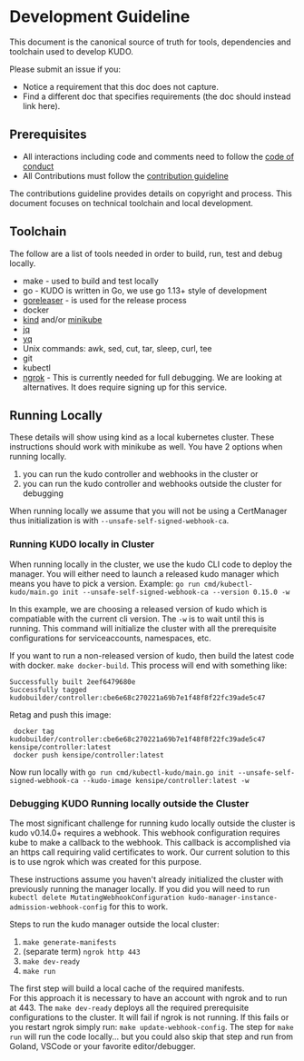 # Development Guideline

This document is the canonical source of truth for tools, dependencies and toolchain used to develop KUDO.

Please submit an issue if you:
* Notice a requirement that this doc does not capture.
* Find a different doc that specifies requirements (the doc should instead link here).


## Prerequisites

* All interactions including code and comments need to follow the [code of conduct](code-of-conduct.md)
* All Contributions must follow the [contribution guideline](CONTRIBUTING.md)

The contributions guideline provides details on copyright and process.  This document focuses on technical toolchain and local development.

## Toolchain

The follow are a list of tools needed in order to build, run, test and debug locally.

* make - used to build and test locally
* go - KUDO is written in Go, we use go 1.13+ style of development
* [goreleaser](https://goreleaser.com/) - is used for the release process
* docker
* [kind](https://kind.sigs.k8s.io/) and/or [minikube](https://kubernetes.io/docs/tasks/tools/install-minikube/)
* [jq](https://stedolan.github.io/jq/)
* [yq](https://github.com/mikefarah/yq)
* Unix commands:  awk, sed, cut, tar, sleep, curl, tee
* git
* kubectl
* [ngrok](https://ngrok.com/) - This is currently needed for full debugging. We are looking at alternatives. It does require signing up for this service.

## Running Locally

These details will show using kind as a local kubernetes cluster.  These instructions should work with minikube as well.
You have 2 options when running locally.
1. you can run the kudo controller and webhooks in the cluster or
2. you can run the kudo controller and webhooks outside the cluster for debugging

When running locally we assume that you will not be using a CertManager thus initialization is with `--unsafe-self-signed-webhook-ca`.

### Running KUDO locally in Cluster

When running locally in the cluster, we use the kudo CLI code to deploy the manager. You will either need to launch a released kudo manager which means you have to pick a version.  Example:
`go run cmd/kubectl-kudo/main.go init --unsafe-self-signed-webhook-ca --version 0.15.0 -w`

In this example, we are choosing a released version of kudo which is compatiable with the current cli version.  The `-w` is to wait until this is running.
This command will initialize the cluster with all the prerequisite configurations for serviceaccounts, namespaces, etc.

If you want to run a non-released version of kudo, then build the latest code with docker.  `make docker-build`.  This process will end with something like:
```
Successfully built 2eef6479680e
Successfully tagged kudobuilder/controller:cbe6e68c270221a69b7e1f48f8f22fc39ade5c47
```
Retag and push this image:
```
 docker tag  kudobuilder/controller:cbe6e68c270221a69b7e1f48f8f22fc39ade5c47 kensipe/controller:latest
 docker push kensipe/controller:latest
```

Now run locally with `go run cmd/kubectl-kudo/main.go init --unsafe-self-signed-webhook-ca --kudo-image kensipe/controller:latest -w`

### Debugging KUDO Running locally outside the Cluster

The most significant challenge for running kudo locally outside the cluster is kudo v0.14.0+ requires a webhook.  This webhook configuration requires kube to make a callback to the webhook.  This callback is accomplished via an https call requiring valid certificates to work.  Our current solution to this is to use ngrok which was created for this purpose.

These instructions assume you haven't already initialized the cluster with previously running the manager locally.  If you did you will need to run `kubectl delete MutatingWebhookConfiguration kudo-manager-instance-admission-webhook-config` for this to work.

Steps to run the kudo manager outside the local cluster:

1. `make generate-manifests`
1. (separate term) `ngrok http 443`
1. `make dev-ready`
1. `make run`

The first step will build a local cache of the required manifests.  
For this approach it is necessary to have an account with ngrok and to run at 443.
The `make dev-ready` deploys all the required prerequisite configurations to the cluster.  It will fail if ngrok is not running. If this fails or you restart ngrok simply run: `make update-webhook-config`.
The step for `make run` will run the code locally... but you could also skip that step and run from Goland, VSCode or your favorite editor/debugger.